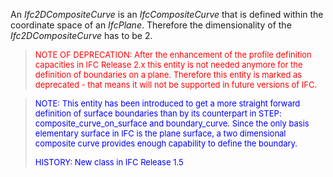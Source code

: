 ﻿An _Ifc2DCompositeCurve_ is an _IfcCompositeCurve_ that is defined within the coordinate space of an _IfcPlane_. Therefore the dimensionality of the _Ifc2DCompositeCurve_ has to be 2.

> <font size="-1" color="#FF0000">NOTE OF DEPRECATION: After the
		  enhancement of the profile definition capacities in IFC Release 2.x this entity
		  is not needed anymore for the definition of boundaries on a plane. Therefore
		  this entity is marked as deprecated - that means it will not be supported in
		  future versions of IFC.</font>
>

> <font color="#0000FF" size="-1">NOTE: This entity has been introduced
		  to get a more straight forward definition of surface boundaries than by its
		  counterpart in STEP: composite_curve_on_surface and boundary_curve. Since the
		  only basis elementary surface in IFC is the plane surface, a two dimensional
		  composite curve provides enough capability to define the boundary. </font>
> 
> <font size="-1" color="#0000FF">HISTORY: New class in IFC Release 1.5
		  </font>
>
